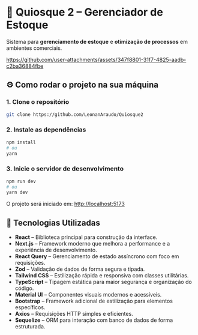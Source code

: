 # 🧾 Quiosque 2 – Gerenciador de Estoque

Sistema para **gerenciamento de estoque** e **otimização de processos** em ambientes comerciais.  

https://github.com/user-attachments/assets/347f8801-31f7-4825-aadb-c2ba36884fbe


## ⚙️ Como rodar o projeto na sua máquina

### 1. Clone o repositório
```bash
git clone https://github.com/LeonanAraudo/Quiosque2
```

### 2. Instale as dependências
```bash
npm install
# ou
yarn
```

### 3. Inicie o servidor de desenvolvimento
```bash
npm run dev
# ou
yarn dev
```

O projeto será iniciado em: [http://localhost:5173](http://localhost:5173)

## 🚀 Tecnologias Utilizadas

- **React** – Biblioteca principal para construção da interface.
- **Next.js** – Framework moderno que melhora a performance e a experiência de desenvolvimento.
- **React Query** – Gerenciamento de estado assíncrono com foco em requisições.
- **Zod** – Validação de dados de forma segura e tipada.
- **Tailwind CSS** – Estilização rápida e responsiva com classes utilitárias.
- **TypeScript** – Tipagem estática para maior segurança e organização do código.
- **Material UI** – Componentes visuais modernos e acessíveis.
- **Bootstrap** – Framework adicional de estilização para elementos específicos.
- **Axios** – Requisições HTTP simples e eficientes.
- **Sequelize** – ORM para interação com banco de dados de forma estruturada.
